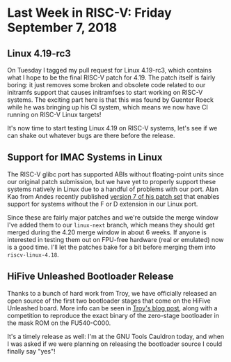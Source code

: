 # Last Week in RISC-V: Friday September  7, 2018

## Linux 4.19-rc3

On Tuesday I tagged my pull request for Linux 4.19-rc3, which contains
what I hope to be the final RISC-V patch for 4.19.  The patch itself is
fairly boring: it just removes some broken and obsolete code related to
our initramfs support that causes initramfses to start working on RISC-V
systems.  The exciting part here is that this was found by Guenter Roeck
while he was bringing up his CI system, which means we now have CI
running on RISC-V Linux targets!

It's now time to start testing Linux 4.19 on RISC-V systems, let's see
if we can shake out whatever bugs are there before the release.

## Support for IMAC Systems in Linux

The RISC-V glibc port has supported ABIs without floating-point units
since our original patch submission, but we have yet to properly support
these systems natively in Linux due to a handful of problems with our
port.  Alan Kao from Andes recently published [version 7 of his patch
set](https://lkml.kernel.org/r/1535332075-5727-1-git-send-email-alankao@andestech.com)
that enables support for systems without the F or D extension in our
Linux port.

Since these are fairly major patches and we're outside the merge window
I've added them to our `linux-next` branch, which means they should get
merged during the 4.20 merge window in about 6 weeks.  If anyone is
interested in testing them out on FPU-free hardware (real or emulated)
now is a good time.  I'll let the patches bake for a bit before merging
them into `riscv-linux-4.18`.

## HiFive Unleashed Bootloader Release

Thanks to a bunch of hard work from Troy, we have officially released an
open source of the first two bootloader stages that come on the HiFive
Unleashed board.  More info can be seen in [Troy's blog
post](https://www.sifive.com/blog/2018/09/06/an-open-source-release-of-the-freedom-u540-c000s-bootloader/),
along with a competition to reproduce the exact binary of the zero-stage
bootloader in the mask ROM on the FU540-C000.

It's a timely release as well: I'm at the GNU Tools Cauldron today, and
when I was asked if we were planning on releasing the bootloader source
I could finally say "yes"!
